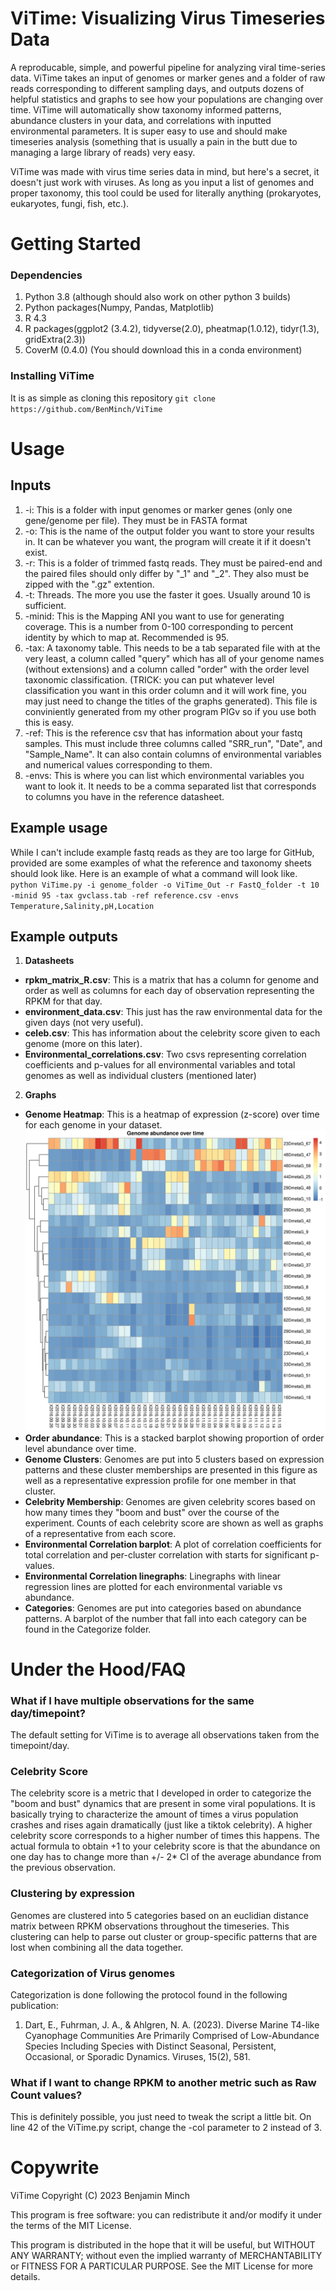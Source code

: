 # ViTime: Visualizing Virus Timeseries Data
A reproducable, simple, and powerful pipeline for analyzing viral time-series data. ViTime takes an input of genomes or marker genes and a folder of raw reads corresponding to different sampling days, and outputs dozens of helpful statistics and graphs to see how your populations are changing over time. ViTime will automatically show taxonomy informed patterns, abundance clusters in your data, and correlations with inputted environmental parameters. It is super easy to use and should make timeseries analysis (something that is usually a pain in the butt due to managing a large library of reads) very easy. 

ViTime was made with virus time series data in mind, but here's a secret, it doesn't just work with viruses. As long as you input a list of genomes and proper taxonomy, this tool could be used for literally anything (prokaryotes, eukaryotes, fungi, fish, etc.). 

# Getting Started

### Dependencies
1. Python 3.8  (although should also work on other python 3 builds)
2. Python packages(Numpy, Pandas, Matplotlib)
3. R 4.3
4. R packages(ggplot2 (3.4.2), tidyverse(2.0), pheatmap(1.0.12), tidyr(1.3), gridExtra(2.3))
5. CoverM (0.4.0) (You should download this in a conda environment)

### Installing ViTime

It is as simple as cloning this repository
`git clone https://github.com/BenMinch/ViTime`

# Usage

## Inputs
1. -i: This is a folder with input genomes or marker genes (only one gene/genome per file). They must be in FASTA format
2. -o: This is the name of the output folder you want to store your results in. It can be whatever you want, the program will create it if it doesn't exist.
3. -r: This is a folder of trimmed fastq reads. They must be paired-end and the paired files should only differ by "_1" and "_2". They also must be zipped with the ".gz" extention.
4. -t: Threads. The more you use the faster it goes. Usually around 10 is sufficient.
5. -minid: This is the Mapping ANI you want to use for generating coverage. This is a number from 0-100 corresponding to percent identity by which to map at. Recommended is 95.
6. -tax: A taxonomy table. This needs to be a tab separated file with at the very least, a column called "query" which has all of your genome names (without extensions) and a column called "order" with the order level taxonomic classification. (TRICK: you can put whatever level classification you want in this order column and it will work fine, you may just need to change the titles of the graphs generated). This file is conviniently generated from my other program PIGv so if you use both this is easy. 
7. -ref: This is the reference csv that has information about your fastq samples. This must include three columns called "SRR_run", "Date", and "Sample_Name". It can also contain columns of environmental variables and numerical values corresponding to them. 
8. -envs: This is where you can list which environmental variables you want to look it. It needs to be a comma separated list that corresponds to columns you have in the reference datasheet.

## Example usage
While I can't include example fastq reads as they are too large for GitHub, provided are some examples of what the reference and taxonomy sheets should look like. Here is an example of what a command will look like.
`python ViTime.py -i genome_folder -o ViTime_Out -r FastQ_folder -t 10 -minid 95 -tax gvclass.tab -ref reference.csv -envs Temperature,Salinity,pH,Location`

## Example outputs
1. **Datasheets**
* **rpkm_matrix_R.csv**: This is a matrix that has a column for genome and order as well as columns for each day of observation representing the RPKM for that day.
* **environment_data.csv**: This just has the raw environmental data for the given days (not very useful).
* **celeb.csv**: This has information about the celebrity score given to each genome (more on this later).
* **Environmental_correlations.csv**: Two csvs representing correlation coefficients and p-values for all environmental variables and total genomes as well as individual clusters (mentioned later)
2. **Graphs**
* **Genome Heatmap**: This is a heatmap of expression (z-score) over time for each genome in your dataset.
![alt text](https://github.com/BenMinch/ViTime/blob/main/images/Genome_heatmap.png)
* **Order abundance**: This is a stacked barplot showing proportion of order level abundance over time.
* **Genome Clusters**: Genomes are put into 5 clusters based on expression patterns and these cluster memberships are presented in this figure as well as a representative expression profile for one member in that cluster. 
* **Celebrity Membership**: Genomes are given celebrity scores based on how many times they "boom and bust" over the course of the experiment. Counts of each celebrity score are shown as well as graphs of a representative from each score. 
* **Environmental Correlation barplot**: A plot of correlation coefficients for total correlation and per-cluster correlation with starts for significant p-values. 
* **Environmental Correlation linegraphs**: Linegraphs with linear regression lines are plotted for each environmental variable vs abundance.
* **Categories**: Genomes are put into categories based on abundance patterns. A barplot of the number that fall into each category can be found in the Categorize folder.

# Under the Hood/FAQ

### What if I have multiple observations for the same day/timepoint?
The default setting for ViTime is to average all observations taken from the timepoint/day.

### Celebrity Score
The celebrity score is a metric that I developed in order to categorize the "boom and bust" dynamics that are present in some viral populations. It is basically trying to characterize the amount of times a virus population crashes and rises again dramatically (just like a tiktok celebrity). A higher celebrity score corresponds to a higher number of times this happens. The actual formula to obtain +1 to your celebrity score is that the abundance on one day has to change more than +/- 2* CI of the average abundance from the previous observation. 

### Clustering by expression
Genomes are clustered into 5 categories based on an euclidian distance matrix between RPKM observations throughout the timeseries. This clustering can help to parse out cluster or group-specific patterns that are lost when combining all the data together.

### Categorization of Virus genomes
Categorization is done following the protocol found in the following publication:

1. Dart, E., Fuhrman, J. A., & Ahlgren, N. A. (2023). Diverse Marine T4-like Cyanophage Communities Are Primarily Comprised of Low-Abundance Species Including Species with Distinct Seasonal, Persistent, Occasional, or Sporadic Dynamics. Viruses, 15(2), 581.

### What if I want to change RPKM to another metric such as Raw Count values?
This is definitely possible, you just need to tweak the script a little bit. On line 42 of the ViTime.py script, change the -col parameter to 2 instead of 3. 

# Copywrite
ViTime Copyright (C) 2023 Benjamin Minch

This program is free software: you can redistribute it and/or modify it under the terms of the MIT License.

This program is distributed in the hope that it will be useful, but WITHOUT ANY WARRANTY; without even the implied warranty of MERCHANTABILITY or FITNESS FOR A PARTICULAR PURPOSE. See the MIT License for more details.
